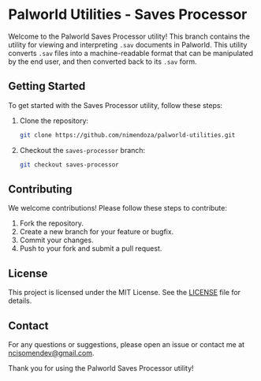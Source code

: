# Palworld Utilities - Saves Processor

Welcome to the Palworld Saves Processor utility! This branch contains the utility for viewing and interpreting `.sav` documents in Palworld. This utility converts `.sav` files into a machine-readable format that can be manipulated by the end user, and then converted back to its `.sav` form.

## Getting Started

To get started with the Saves Processor utility, follow these steps:

1. Clone the repository:
    ```sh
    git clone https://github.com/nimendoza/palworld-utilities.git
    ```
2. Checkout the `saves-processor` branch:
    ```sh
    git checkout saves-processor
    ```

## Contributing

We welcome contributions! Please follow these steps to contribute:

1. Fork the repository.
2. Create a new branch for your feature or bugfix.
3. Commit your changes.
4. Push to your fork and submit a pull request.

## License

This project is licensed under the MIT License. See the [LICENSE](LICENSE) file for details.

## Contact

For any questions or suggestions, please open an issue or contact me at [ncisomendev@gmail.com](mailto:ncisomendev@gmail.com).

Thank you for using the Palworld Saves Processor utility!
